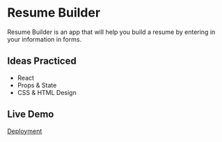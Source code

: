 # Resume Builder

Resume Builder is an app that will help you build a resume by entering in your information in forms.

## Ideas Practiced
* React
* Props & State
* CSS & HTML Design

 ## Live Demo
[Deployment](https://scott-hall7.github.io/cv-project/)
 
